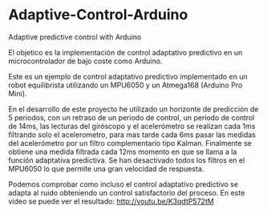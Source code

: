 Adaptive-Control-Arduino
========================

Adaptive predictive control with Arduino

El objetico es la implementación de control adaptativo predictivo en un microcontrolador de bajo coste como Arduino.

Este es un ejemplo de control adaptativo predictivo implementado en un robot equilibrista utilizando un MPU6050 y un Atmega168 (Arduino Pro Mini).

En el desarrollo de este proyecto he utilizado un horizonte de predicción de 5 periodos, con un retraso de un periodo de control, un periodo de control de 14ms, las lecturas del giróscopo y el acelerómetro se realizan cada 1ms filtrando solo el acelerometro, para mas tarde cada 6ms pasar las medidas del acelerómetro por un filtro complementario tipo Kalman. Finalmente se obtiene una medida filtrada cada 12ms momento en que se llama a la función adaptativa predictiva. Se han desactivado todos los filtros en el MPU6050 lo que permite una gran velocidad de respuesta. 

Podemos comprobar como incluso el control adaptativo predictivo se adapta al ruido obteniendo un control satisfactorio del proceso. En este video se puede ver el resultado: http://youtu.be/K3qdtP572tM

